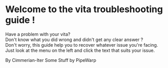# Welcome to the vita troubleshooting guide !

Have a problem with your vita?   
Don't know what you did wrong and didn't get any clear answer ?  
Don't worry, this guide help you to recover whatever issue you're facing.  
Just look at the menu on the left and click the text that suits your issue.

By Cimmerian-Iter
Some Stuff by PipeWarp

